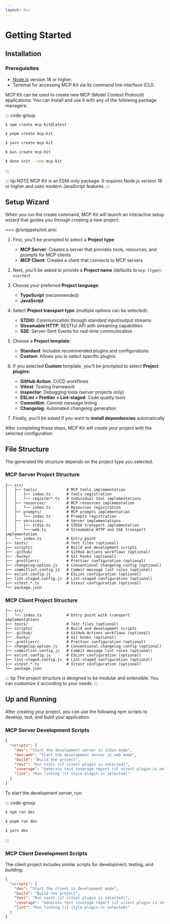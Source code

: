 ```yaml
---
layout: doc
---
```


# Getting Started

## Installation

### Prerequisites

- [Node.js](https://nodejs.org/) version 18 or higher.
- Terminal for accessing MCP Kit via its command line interface (CLI).

MCP Kit can be used to create new MCP (Model Context Protocol) applications. You can install and use it with any of the following package managers:

::: code-group
```sh [npm]
$ npm create mcp-kit@latest
```

```sh [pnpm]
$ pnpm create mcp-kit
```

```sh [yarn]
$ yarn create mcp-kit
```

```bash [bun]
$ bun create mcp-kit
```

```bash [deno]
$ deno init --npm mcp-kit
```
:::

::: tip NOTE
MCP Kit is an ESM-only package. It requires Node.js version 18 or higher and uses modern JavaScript features.
:::

## Setup Wizard

When you run the create command, MCP Kit will launch an interactive setup wizard that guides you through creating a new project:

<<< @/snippets/init.ansi

1. First, you'll be prompted to select a **Project type**:
   - **MCP Server**: Creates a server that provides tools, resources, and prompts for MCP clients
   - **MCP Client**: Creates a client that connects to MCP servers

2. Next, you'll be asked to provide a **Project name** (defaults to `mcp-[type]-starter`)

3. Choose your preferred **Project language**:
   - **TypeScript** (recommended)
   - **JavaScript**

4. Select **Project transport type** (multiple options can be selected):
   - **STDIO**: Communication through standard input/output streams
   - **Streamable HTTP**: RESTful API with streaming capabilities
   - **SSE**: Server-Sent Events for real-time communication

5. Choose a **Project template**:
   - **Standard**: Includes recommended plugins and configurations
   - **Custom**: Allows you to select specific plugins

6. If you selected **Custom** template, you'll be prompted to select **Project plugins**:
   - **GitHub Action**: CI/CD workflows
   - **Vitest**: Testing framework
   - **Inspector**: Debugging tools (server projects only)
   - **ESLint + Prettier + Lint-staged**: Code quality tools
   - **Commitlint**: Commit message linting
   - **Changelog**: Automated changelog generation

7. Finally, you'll be asked if you want to **install dependencies** automatically

After completing these steps, MCP Kit will create your project with the selected configuration.

## File Structure

The generated file structure depends on the project type you selected.

### MCP Server Project Structure

```
├── src/
│   ├── tools/             # MCP tools implementation
│   │   ├── index.ts       # Tools registration
│   │   └── register*.ts   # Individual tool implementations
│   ├── resources/         # MCP resources implementation
│   │   └── index.ts       # Resources registration
│   ├── prompts/           # MCP prompts implementation
│   │   └── index.ts       # Prompts registration
│   ├── services/          # Server implementations
│   │   ├── stdio.ts       # STDIO transport implementation
│   │   └── web.ts         # Streamable HTTP and SSE transport implementation
│   └── index.ts           # Entry point
├── tests/                 # Test files (optional)
├── scripts/               # Build and development scripts
├── .github/               # GitHub Actions workflows (optional)
├── .husky/                # Git hooks (optional)
├── .prettierrc            # Prettier configuration (optional)
├── changelog-option.js    # Conventional changelog config (optional)
├── commitlint.config.js   # Commit message lint rules (optional)
├── eslint.config.js       # ESLint configuration (optional)
├── lint-staged.config.js  # Lint-staged configuration (optional)
├── vitest.*.ts            # Vitest configuration (optional)
└── package.json
```

### MCP Client Project Structure

```
├── src/
│   └── index.ts           # Entry point with transport implementations
├── tests/                 # Test files (optional)
├── scripts/               # Build and development scripts
├── .github/               # GitHub Actions workflows (optional)
├── .husky/                # Git hooks (optional)
├── .prettierrc            # Prettier configuration (optional)
├── changelog-option.js    # Conventional changelog config (optional)
├── commitlint.config.js   # Commit message lint rules (optional)
├── eslint.config.js       # ESLint configuration (optional)
├── lint-staged.config.js  # Lint-staged configuration (optional)
├── vitest.*.ts            # Vitest configuration (optional)
└── package.json
```

::: tip
The project structure is designed to be modular and extensible. You can customize it according to your needs.
:::

## Up and Running

After creating your project, you can use the following npm scripts to develop, test, and build your application:

### MCP Server Development Scripts

```json [package.json]
{
  "scripts": {
    "dev": "Start the development server in stdio mode",
    "dev:web": "Start the development server in web mode",
    "build": "Build the project",
    "test": "Run tests (if vitest plugin is selected)",
    "coverage": "Generate test coverage report (if vitest plugin is selected)",
    "lint": "Run linting (if style plugin is selected)"
  }
}
```

To start the development server, run:

::: code-group

```sh [npm]
$ npm run dev
```

```sh [pnpm]
$ pnpm run dev
```

```sh [yarn]
$ yarn dev
```

:::

### MCP Client Development Scripts

The client project includes similar scripts for development, testing, and building:

```json [package.json]
{
  "scripts": {
    "dev": "Start the client in development mode",
    "build": "Build the project",
    "test": "Run tests (if vitest plugin is selected)",
    "coverage": "Generate test coverage report (if vitest plugin is selected)",
    "lint": "Run linting (if style plugin is selected)"
  }
}
```
